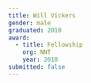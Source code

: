 ```yaml
---
title: Will Vickers
gender: male
graduated: 2010
award: 
  - title: Fellowship
    org: NNT
    year: 2010
submitted: false
---
```


